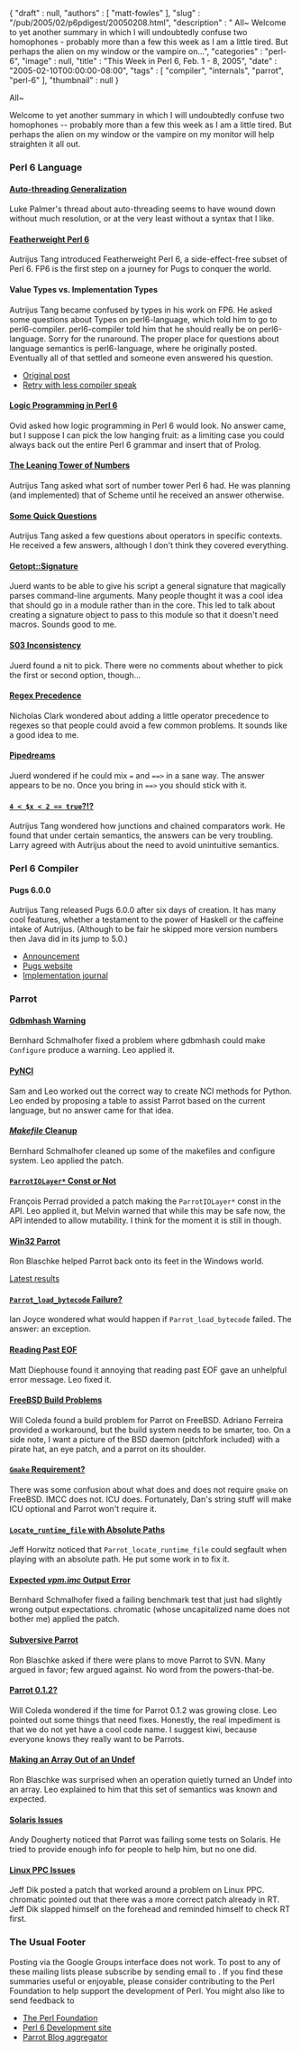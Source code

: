 {
   "draft" : null,
   "authors" : [
      "matt-fowles"
   ],
   "slug" : "/pub/2005/02/p6pdigest/20050208.html",
   "description" : " All~ Welcome to yet another summary in which I will undoubtedly confuse two homophones - probably more than a few this week as I am a little tired. But perhaps the alien on my window or the vampire on...",
   "categories" : "perl-6",
   "image" : null,
   "title" : "This Week in Perl 6, Feb. 1 - 8, 2005",
   "date" : "2005-02-10T00:00:00-08:00",
   "tags" : [
      "compiler",
      "internals",
      "parrot",
      "perl-6"
   ],
   "thumbnail" : null
}



All~

Welcome to yet another summary in which I will undoubtedly confuse two homophones -- probably more than a few this week as I am a little tired. But perhaps the alien on my window or the vampire on my monitor will help straighten it all out.

### Perl 6 Language

#### [Auto-threading Generalization](http://groups-beta.google.com/group/perl.perl6.language/browse_frm/thread/f64bc3b208a5cd06/fbc0152bfcef5d9b?_done=%2Fgroup%2Fperl.perl6.language%3F&_doneTitle=Back+to+topics&_doneTitle=Back&&d#fbc0152bfcef5d9b)

Luke Palmer's thread about auto-threading seems to have wound down without much resolution, or at the very least without a syntax that I like.

#### [Featherweight Perl 6](http://groups-beta.google.com/group/perl.perl6.language/browse_frm/thread/5e4a1efa105db3c2/b1254f644f628355?_done=%2Fgroup%2Fperl.perl6.language%3F&_doneTitle=Back+to+topics&_doneTitle=Back&&d#b1254f644f628355)

Autrijus Tang introduced Featherweight Perl 6, a side-effect-free subset of Perl 6. FP6 is the first step on a journey for Pugs to conquer the world.

#### Value Types vs. Implementation Types

Autrijus Tang became confused by types in his work on FP6. He asked some questions about Types on perl6-language, which told him to go to perl6-compiler. perl6-compiler told him that he should really be on perl6-language. Sorry for the runaround. The proper place for questions about language semantics is perl6-language, where he originally posted. Eventually all of that settled and someone even answered his question.

-   [Original post](http://groups-beta.google.com/group/perl.perl6.language/browse_frm/thread/38d11214f7fef336/40de97d505000d8a?_done=%2Fgroup%2Fperl.perl6.language%3F&_doneTitle=Back+to+topics&_doneTitle=Back&&d#40de97d505000d8a)
-   [Retry with less compiler speak](http://groups-beta.google.com/group/perl.perl6.language/browse_frm/thread/6f7f3835ecbd0d35/d0d2526bc839747e?_done=%2Fgroup%2Fperl.perl6.language%3F&_doneTitle=Back+to+topics&_doneTitle=Back&&d#d0d2526bc839747e)

#### [Logic Programming in Perl 6](http://groups-beta.google.com/group/perl.perl6.language/browse_frm/thread/05e3e963af533c66/556d922352badfe2?_done=%2Fgroup%2Fperl.perl6.language%3F&_doneTitle=Back+to+topics&_doneTitle=Back&&d#556d922352badfe2)

Ovid asked how logic programming in Perl 6 would look. No answer came, but I suppose I can pick the low hanging fruit: as a limiting case you could always back out the entire Perl 6 grammar and insert that of Prolog.

#### [The Leaning Tower of Numbers](http://groups-beta.google.com/group/perl.perl6.language/browse_frm/thread/c17f00f2dfaaae75/c058273872964662?_done=%2Fgroup%2Fperl.perl6.language%3F&_doneTitle=Back+to+topics&_doneTitle=Back&&d#c058273872964662)

Autrijus Tang asked what sort of number tower Perl 6 had. He was planning (and implemented) that of Scheme until he received an answer otherwise.

#### [Some Quick Questions](http://groups-beta.google.com/group/perl.perl6.language/browse_frm/thread/9104105fcb8ce308/0f34dd175d56e95b?_done=%2Fgroup%2Fperl.perl6.language%3F&_doneTitle=Back+to+topics&_doneTitle=Back&&d#0f34dd175d56e95b)

Autrijus Tang asked a few questions about operators in specific contexts. He received a few answers, although I don't think they covered everything.

#### [Getopt::Signature](http://groups-beta.google.com/group/perl.perl6.language/browse_frm/thread/d013231e60281c54/0f56b04b11e61c4b?_done=%2Fgroup%2Fperl.perl6.language%3F&_doneTitle=Back+to+topics&_doneTitle=Back&&d#0f56b04b11e61c4b)

Juerd wants to be able to give his script a general signature that magically parses command-line arguments. Many people thought it was a cool idea that should go in a module rather than in the core. This led to talk about creating a signature object to pass to this module so that it doesn't need macros. Sounds good to me.

#### [S03 Inconsistency](http://groups-beta.google.com/group/perl.perl6.language/browse_frm/thread/1e04c404b2312e4f/5bb4241195ceba2d?_done=%2Fgroup%2Fperl.perl6.language%3F&_doneTitle=Back+to+topics&_doneTitle=Back&&d#5bb4241195ceba2d)

Juerd found a nit to pick. There were no comments about whether to pick the first or second option, though...

#### [Regex Precedence](http://groups-beta.google.com/group/perl.perl6.language/browse_frm/thread/d7a6bbcadb6503d2/a01fa36ef116dd02?_done=%2Fgroup%2Fperl.perl6.language%3F&_doneTitle=Back+to+topics&_doneTitle=Back&&d#a01fa36ef116dd02)

Nicholas Clark wondered about adding a little operator precedence to regexes so that people could avoid a few common problems. It sounds like a good idea to me.

#### [Pipedreams](http://groups-beta.google.com/group/perl.perl6.language/browse_frm/thread/c5bb4a6d5a6e6ed5/40ff805393136f1f?_done=%2Fgroup%2Fperl.perl6.language%3F&_doneTitle=Back+to+topics&_doneTitle=Back&&d#40ff805393136f1f)

Juerd wondered if he could mix `=` and `==>` in a sane way. The answer appears to be no. Once you bring in `==>` you should stick with it.

#### [`4 < $x < 2 == true`?!?](http://groups-beta.google.com/group/perl.perl6.language/browse_frm/thread/9b872c9ed83288e0/dee3c5ceaccf1882?_done=%2Fgroup%2Fperl.perl6.language%3F&_doneTitle=Back+to+topics&_doneTitle=Back&&d#dee3c5ceaccf1882)

Autrijus Tang wondered how junctions and chained comparators work. He found that under certain semantics, the answers can be very troubling. Larry agreed with Autrijus about the need to avoid unintuitive semantics.

### Perl 6 Compiler

#### Pugs 6.0.0

Autrijus Tang released Pugs 6.0.0 after six days of creation. It has many cool features, whether a testament to the power of Haskell or the caffeine intake of Autrijus. (Although to be fair he skipped more version numbers then Java did in its jump to 5.0.)

-   [Announcement](http://groups-beta.google.com/group/perl.perl6.compiler/browse_frm/thread/1f0786afffad7622/78f4c85198dfc803?_done=%2Fgroup%2Fperl.perl6.compiler%3F&_doneTitle=Back+to+topics&_doneTitle=Back&&d#78f4c85198dfc803)
-   [Pugs website](https://web.archive.org/web/20050209100505/http://haskell.org/hawiki/Perl6UsersGolfingSystem)
-   [Implementation journal](http://use.perl.org/~autrijus/journal/)

### Parrot

#### [Gdbmhash Warning](http://groups-beta.google.com/group/perl.perl6.internals/browse_frm/thread/128cdb957dd589b9/91d9fe1e7bbeacbd?_done=%2Fgroup%2Fperl.perl6.internals%3F&_doneTitle=Back+to+topics&_doneTitle=Back&&d#91d9fe1e7bbeacbd)

Bernhard Schmalhofer fixed a problem where gdbmhash could make `Configure` produce a warning. Leo applied it.

#### [PyNCI](http://groups-beta.google.com/group/perl.perl6.internals/browse_frm/thread/2853a00850a9b11c/481de9502b44540e?_done=%2Fgroup%2Fperl.perl6.internals%3F&_doneTitle=Back+to+topics&_doneTitle=Back&&d#481de9502b44540e)

Sam and Leo worked out the correct way to create NCI methods for Python. Leo ended by proposing a table to assist Parrot based on the current language, but no answer came for that idea.

#### [*Makefile* Cleanup](http://groups-beta.google.com/group/perl.perl6.internals/browse_frm/thread/b7a3db11e168f072/4db88267262c9915?_done=%2Fgroup%2Fperl.perl6.internals%3F&_doneTitle=Back+to+topics&_doneTitle=Back&&d#4db88267262c9915)

Bernhard Schmalhofer cleaned up some of the makefiles and configure system. Leo applied the patch.

#### [`ParrotIOLayer*` Const or Not](http://groups-beta.google.com/group/perl.perl6.internals/browse_frm/thread/bc085b85c608b9f2/c40e41ff938107fa?_done=%2Fgroup%2Fperl.perl6.internals%3F&_doneTitle=Back+to+topics&_doneTitle=Back&&d#c40e41ff938107fa)

François Perrad provided a patch making the `ParrotIOLayer*` const in the API. Leo applied it, but Melvin warned that while this may be safe now, the API intended to allow mutability. I think for the moment it is still in though.

#### [Win32 Parrot](http://groups-beta.google.com/group/perl.perl6.internals/browse_frm/thread/e7d149e7e84eb21b/eabf6f6cf0804c47?_done=%2Fgroup%2Fperl.perl6.internals%3F&_doneTitle=Back+to+topics&_doneTitle=Back&&d#eabf6f6cf0804c47)

Ron Blaschke helped Parrot back onto its feet in the Windows world.

[Latest results](http://groups-beta.google.com/group/perl.perl6.internals/browse_frm/thread/b671ff734d8c1039/61a2dd6745de36b8?_done=%2Fgroup%2Fperl.perl6.internals%3F&_doneTitle=Back+to+topics&_doneTitle=Back&&d#61a2dd6745de36b8)

#### [`Parrot_load_bytecode` Failure?](http://groups-beta.google.com/group/perl.perl6.internals/browse_frm/thread/d0f4b900e21b38cf/caf7071ee6885084?_done=%2Fgroup%2Fperl.perl6.internals%3F&_doneTitle=Back+to+topics&_doneTitle=Back&&d#caf7071ee6885084)

Ian Joyce wondered what would happen if `Parrot_load_bytecode` failed. The answer: an exception.

#### [Reading Past EOF](http://groups-beta.google.com/group/perl.perl6.internals/browse_frm/thread/4c9d3f29c7ed75c8/30378cdaf40babc8?_done=%2Fgroup%2Fperl.perl6.internals%3F&_doneTitle=Back+to+topics&_doneTitle=Back&&d#30378cdaf40babc8)

Matt Diephouse found it annoying that reading past EOF gave an unhelpful error message. Leo fixed it.

#### [FreeBSD Build Problems](http://groups-beta.google.com/group/perl.perl6.internals/browse_frm/thread/0249207572737092/a8c5db31dbd75085?_done=%2Fgroup%2Fperl.perl6.internals%3F&_doneTitle=Back+to+topics&_doneTitle=Back&&d#a8c5db31dbd75085)

Will Coleda found a build problem for Parrot on FreeBSD. Adriano Ferreira provided a workaround, but the build system needs to be smarter, too. On a side note, I want a picture of the BSD daemon (pitchfork included) with a pirate hat, an eye patch, and a parrot on its shoulder.

#### [`Gmake` Requirement?](http://groups-beta.google.com/group/perl.perl6.internals/browse_frm/thread/54c5ba8dfea4eb17/32322a16145c6bcc?_done=%2Fgroup%2Fperl.perl6.internals%3F&_doneTitle=Back+to+topics&_doneTitle=Back&&d#32322a16145c6bcc)

There was some confusion about what does and does not require `gmake` on FreeBSD. IMCC does not. ICU does. Fortunately, Dan's string stuff will make ICU optional and Parrot won't require it.

#### [`Locate_runtime_file` with Absolute Paths](http://groups-beta.google.com/group/perl.perl6.internals/browse_frm/thread/7f0e6a2425c000c3/50a89a6b9ff0df71?_done=%2Fgroup%2Fperl.perl6.internals%3F&_doneTitle=Back+to+topics&_doneTitle=Back&&d#50a89a6b9ff0df71)

Jeff Horwitz noticed that `Parrot_locate_runtime_file` could segfault when playing with an absolute path. He put some work in to fix it.

#### [Expected *vpm.imc* Output Error](http://groups-beta.google.com/group/perl.perl6.internals/browse_frm/thread/072216c7d2041cc7/c0de5c250dfadc7a?_done=%2Fgroup%2Fperl.perl6.internals%3F&_doneTitle=Back+to+topics&_doneTitle=Back&&d#c0de5c250dfadc7a)

Bernhard Schmalhofer fixed a failing benchmark test that just had slightly wrong output expectations. chromatic (whose uncapitalized name does not bother me) applied the patch.

#### [Subversive Parrot](http://groups-beta.google.com/group/perl.perl6.internals/browse_frm/thread/dfd9b5007b42705b/62c826e990b1e567?_done=%2Fgroup%2Fperl.perl6.internals%3F&_doneTitle=Back+to+topics&_doneTitle=Back&&d#62c826e990b1e567)

Ron Blaschke asked if there were plans to move Parrot to SVN. Many argued in favor; few argued against. No word from the powers-that-be.

#### [Parrot 0.1.2?](http://groups-beta.google.com/group/perl.perl6.internals/browse_frm/thread/f3fab2ac907655ca/ce1e479ab2605ae8?_done=%2Fgroup%2Fperl.perl6.internals%3F&_doneTitle=Back+to+topics&_doneTitle=Back&&d#ce1e479ab2605ae8)

Will Coleda wondered if the time for Parrot 0.1.2 was growing close. Leo pointed out some things that need fixes. Honestly, the real impediment is that we do not yet have a cool code name. I suggest kiwi, because everyone knows they really want to be Parrots.

#### [Making an Array Out of an Undef](http://groups-beta.google.com/group/perl.perl6.internals/browse_frm/thread/95786368b7c49faf/bf845f0561fc65fd?_done=%2Fgroup%2Fperl.perl6.internals%3F&_doneTitle=Back+to+topics&_doneTitle=Back&&d#bf845f0561fc65fd)

Ron Blaschke was surprised when an operation quietly turned an Undef into an array. Leo explained to him that this set of semantics was known and expected.

#### [Solaris Issues](http://groups-beta.google.com/group/perl.perl6.internals/browse_frm/thread/e7aaad0dcfe9205c/9f4ef8cbe4ee97a4?_done=%2Fgroup%2Fperl.perl6.internals%3F&_doneTitle=Back+to+topics&_doneTitle=Back&&d#9f4ef8cbe4ee97a4)

Andy Dougherty noticed that Parrot was failing some tests on Solaris. He tried to provide enough info for people to help him, but no one did.

#### [Linux PPC Issues](http://groups-beta.google.com/group/perl.perl6.internals/browse_frm/thread/0ba5cee8ddebab21/63f81c98b5107480?_done=%2Fgroup%2Fperl.perl6.internals%3F&_doneTitle=Back+to+topics&_doneTitle=Back&&d#63f81c98b5107480)

Jeff Dik posted a patch that worked around a problem on Linux PPC. chromatic pointed out that there was a more correct patch already in RT. Jeff Dik slapped himself on the forehead and reminded himself to check RT first.

### The Usual Footer

Posting via the Google Groups interface does not work. To post to any of these mailing lists please subscribe by sending email to . If you find these summaries useful or enjoyable, please consider contributing to the Perl Foundation to help support the development of Perl. You might also like to send feedback to

-   [The Perl Foundation](http://donate.perl-foundation.org/)
-   [Perl 6 Development site](http://dev.perl.org/perl6/)
-   [Parrot Blog aggregator](http://planet.parrotcode.org/)

